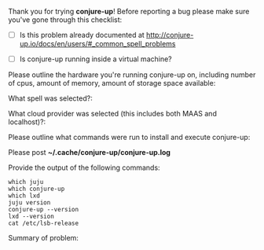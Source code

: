 Thank you for trying **conjure-up**! Before reporting a bug please make sure you've gone through this checklist:

- [ ] Is this problem already documented at http://conjure-up.io/docs/en/users/#_common_spell_problems
- [ ] Is conjure-up running inside a virtual machine?


Please outline the hardware you're running conjure-up on, including number of cpus, amount of memory, amount of storage space available:



What spell was selected?:



What cloud provider was selected (this includes both MAAS and localhost)?:




Please outline what commands were run to install and execute conjure-up:




Please post **~/.cache/conjure-up/conjure-up.log**





Provide the output of the following commands:

```
which juju
which conjure-up
which lxd
juju version
conjure-up --version
lxd --version
cat /etc/lsb-release
```


Summary of problem:
